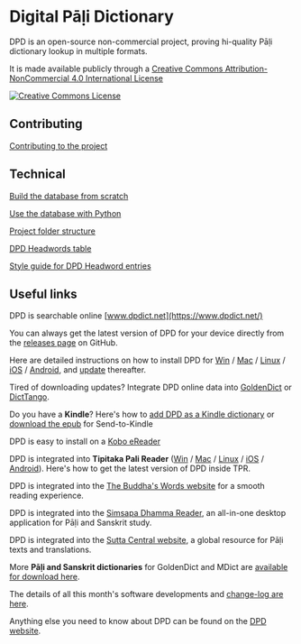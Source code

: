 # Digital Pāḷi Dictionary

DPD is an open-source non-commercial project, proving hi-quality Pāḷi dictionary lookup in multiple formats.

It is made available publicly through a  [Creative Commons Attribution-NonCommercial 4.0 International License](http://creativecommons.org/licenses/by-nc/4.0/)

<a rel="license" href="http://creativecommons.org/licenses/by-nc/4.0/"><img alt="Creative Commons License" style="border-width:0" src="https://i.creativecommons.org/l/by-nc/4.0/88x31.png" /></a><br />

## Contributing

[Contributing to the project](docs/contributing.md)

## Technical

[Build the database from scratch](docs/build_db.md)

[Use the database with Python](docs/use_db.md)

[Project folder structure](docs/project_folder_structure.md)

[DPD Headwords table](docs/dpd_headwords_table.md)

[Style guide for DPD Headword entries](docs/style_guide_for_dpd_entries.md)

## Useful links

DPD is searchable online [www.dpdict.net](https://www.dpdict.net/)

You can always get the latest version of DPD for your device directly from the [releases page](https://github.com/digitalpalidictionary/digitalpalidictionary/releases) on GitHub.

Here are detailed instructions on how to install DPD for [Win](https://docs.dpdict.net/install_win.html) /  [Mac](https://docs.dpdict.net/install_mac.html) / [Linux](https://docs.dpdict.net/install_linux.html) / [iOS](https://docs.dpdict.net/install_ios.html) / [Android](https://docs.dpdict.net/install_android_dicttango.html), and [update](https://docs.dpdict.net/update.html) thereafter.

Tired of downloading updates? Integrate DPD online data into [GoldenDict](https://digitalpalidictionary.github.io/dpdict_api_gd.html) or [DictTango](https://digitalpalidictionary.github.io/dpdict_api_dt.html).  

Do you have a __Kindle__? Here's how to [add DPD as a Kindle dictionary](https://digitalpalidictionary.github.io/kindle.html) or[ download the epub](https://github.com/digitalpalidictionary/digitalpalidictionary/releases) for Send-to-Kindle

DPD is easy to install on a [Kobo eReader](https://digitalpalidictionary.github.io/kobo.html)

DPD is integrated into __Tipitaka Pali Reader__ ([Win](https://apps.microsoft.com/store/detail/tipitaka-pali-reader/9MTH9TD82TGR?hl=en-ms&gl=ms) / [Mac](https://apps.apple.com/us/app/tipitaka-pali-reader/id1541426949) / [Linux](https://github.com/bksubhuti/tipitaka-pali-reader/releases/) / [iOS](https://apps.apple.com/us/app/tipitaka-pali-reader/id1541426949) / [Android](https://play.google.com/store/apps/details?id=com.paauk.tipitakapalireader)). Here's how to get the latest version of DPD inside TPR.  

DPD is integrated into the [The Buddha's Words website](https://thebuddhaswords.net/mn/mn1.html#content) for a smooth reading experience. 

DPD is integrated into the [Simsapa Dhamma Reader](https://simsapa.github.io/), an all-in-one desktop application for Pāḷi and Sanskrit study.

DPD is integrated into the [Sutta Central website](https://suttacentral.net/), a global resource for Pāḷi texts and translations.

More __Pāḷi and Sanskrit dictionaries__ for GoldenDict and MDict are [available for download here](https://github.com/digitalpalidictionary/dpd-db/tree/main/exporter/other_dictionaries). 

The details of all this month's software developments and [change-log are here](https://digitalpalidictionary.github.io/changelog.html).

Anything else you need to know about DPD can be found on the [DPD website](https://digitalpalidictionary.github.io/titlepage.html).


